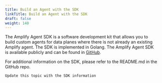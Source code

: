 ```yaml
---
title: Build an Agent with the SDK
linkTitle: Build an Agent with the SDK
draft: false
weight: 140
---
```

The Amplify Agent SDK is a software development kit that allows you to build custom agents for data planes where there is not already an existing Amplify agent. The SDK is implemented in Golang. The Amplify Agent SDK is available publicly and can be found in [GitHub](https://github.com/Axway/agent-sdk).

For additional information on the SDK, please refer to the README.md in the GitHub repo.

`Update this topic with the SDK information`
